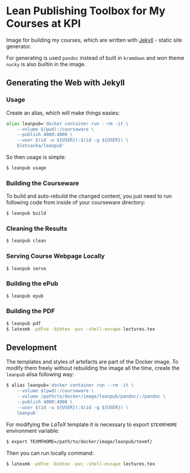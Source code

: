 # Lean Publishing Toolbox for My Courses at KPI

Image for building my courses, which are written with [Jekyll](https://jekyllrb.com) - static site generator.

For generating is used `pandoc` instead of built in `kramdown` and won theme `nucky` is also builtin in the image.


## Generating the Web with Jekyll


### Usage

Create an alias, which will make things easies:

```bash
alias leanpub='docker container run --rm -it \
    --volume $(pwd):/courseware \
    --publish 4000:4000 \
    --user $(id -u ${USER}):$(id -g ${USER}) \
    bletvaska/leanpub'
```

So then usage is simple:

```bash
$ leanpub usage
```


### Building the Courseware

To build and auto-rebuild the changed content, you just need to run following code from inside of your courseware directory:

```bash
$ leanpub build
```


### Cleaning the Results

```bash
$ leanpub clean
```


### Serving Course Webpage Locally

```bash
$ leanpub serve
```


### Building the ePub

```bash
$ leanpub epub
```


### Building the PDF

```bash
$ leanpub pdf
$ latexmk -pdfxe -bibtex -pvc -shell-escape lectures.tex
```


## Development

The templates and styles of artefacts are part of the Docker image. To modify them freely without rebuilding the image all the time, create the `leanpub` alisa following way:

```bash
$ alias leanpub='docker container run --rm -it \
    --volume $(pwd):/courseware \
    --volume /path/to/docker/image/leanpub/pandoc/:/pandoc \
    --publish 4000:4000 \
    --user $(id -u ${USER}):$(id -g ${USER}) \
    leanpub'
```

For modifying the _LaTeX_ template it is necessary to export `$TEXMFHOME` environment variable:

```bash
$ export TEXMFHOME=/path/to/docker/image/leanpub/texmf/
```

Then you can run locally command:

```bash
$ latexmk -pdfxe -bibtex -pvc -shell-escape lectures.tex
```
